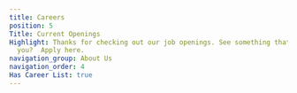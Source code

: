 ```yaml
---
title: Careers
position: 5
Title: Current Openings
Highlight: Thanks for checking out our job openings. See something that interests
  you?  Apply here.
navigation_group: About Us
navigation_order: 4
Has Career List: true
---
```


